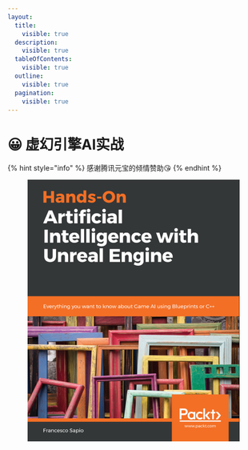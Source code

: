 ```yaml
---
layout:
  title:
    visible: true
  description:
    visible: true
  tableOfContents:
    visible: true
  outline:
    visible: true
  pagination:
    visible: true
---
```


# 😀 虚幻引擎AI实战

{% hint style="info" %}
感谢腾讯元宝的倾情赞助😘
{% endhint %}

<figure><img src=".gitbook/assets/image (19) (1) (1).png" alt=""><figcaption></figcaption></figure>
